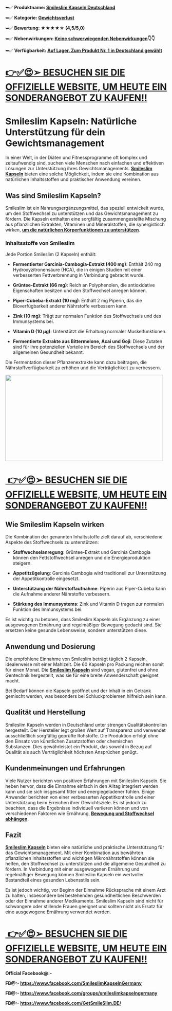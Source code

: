 <div class="separator">
<p>➥✅ <strong>Produktname: <a href="https://www.facebook.com/SmileslimKapselnGermany">Smileslim Kapseln Deutschland</a></strong></p>
<p>➥✅ <strong>Kategorie: <a href="https://www.facebook.com/groups/smileslimkapselngermany">Gewichtsverlust</a></strong></p>
<p>➥✅ <strong>Bewertung: ★★★★☆ (4,5/5,0)</strong></p>
<p>➥✅ <strong>Nebenwirkungen: <a href="https://www.facebook.com/GetSmileSlim.DE/">Keine schwerwiegenden Nebenwirkungen</a>👇👇</strong></p>
<p>➥✅ <strong>Verf&uuml;gbarkeit: <a href="https://getdeal24x7.com/smileslim-de-buy">Auf Lager. Zum Produkt Nr. 1 in Deutschland gew&auml;hlt</a></strong></p>
</div>
<h1><u>👉✅😍<a href="https://getdeal24x7.com/smileslim-de-buy" target="_blank" rel="nofollow">➢ BESUCHEN SIE DIE OFFIZIELLE WEBSITE, UM HEUTE EIN SONDERANGEBOT ZU KAUFEN!!</a></u></h1>
<h1 data-end="73" data-start="0">Smileslim Kapseln: Nat&uuml;rliche Unterst&uuml;tzung f&uuml;r dein Gewichtsmanagement</h1>
<p data-end="341" data-start="75">In einer Welt, in der Di&auml;ten und Fitnessprogramme oft komplex und zeitaufwendig sind, suchen viele Menschen nach einfachen und effektiven L&ouml;sungen zur Unterst&uuml;tzung ihres Gewichtsmanagements.&nbsp;<span class="relative -mx-px my-[-0.2rem] rounded px-px py-[0.2rem] transition-colors duration-100 ease-in-out"><strong><a href="https://www.facebook.com/SmileslimKapselnGermany" target="_blank" rel="nofollow">Smileslim Kapseln</a></strong>&nbsp;bieten eine solche M&ouml;glichkeit, indem sie eine Kombination aus nat&uuml;rlichen Inhaltsstoffen und praktischer Anwendung vereinen.</span></p>
<h2 data-end="373" data-start="343">Was sind Smileslim Kapseln?</h2>
<p data-end="489" data-start="375"><span class="relative -mx-px my-[-0.2rem] rounded px-px py-[0.2rem] transition-colors duration-100 ease-in-out">Smileslim ist ein Nahrungserg&auml;nzungsmittel, das speziell entwickelt wurde, um den Stoffwechsel zu unterst&uuml;tzen und das Gewichtsmanagement zu f&ouml;rdern.</span>&nbsp;<span class="relative -mx-px my-[-0.2rem] rounded px-px py-[0.2rem] transition-colors duration-100 ease-in-out">Die Kapseln enthalten eine sorgf&auml;ltig zusammengestellte Mischung aus pflanzlichen Extrakten, Vitaminen und Mineralstoffen, die synergistisch wirken,&nbsp;<strong><a href="https://www.facebook.com/groups/smileslimkapselngermany" target="_blank" rel="nofollow">um die nat&uuml;rlichen K&ouml;rperfunktionen zu unterst&uuml;tzen</a></strong>.</span></p>
<h3 data-end="522" data-start="491">Inhaltsstoffe von Smileslim</h3>
<p data-end="602" data-start="524"><span class="relative -mx-px my-[-0.2rem] rounded px-px py-[0.2rem] transition-colors duration-100 ease-in-out">Jede Portion Smileslim (2 Kapseln) enth&auml;lt:</span></p>
<ul data-end="1311" data-start="604">
<li data-end="738" data-start="604">
<p data-end="738" data-start="606"><strong data-end="658" data-start="606">Fermentierter Garcinia-Cambogia-Extrakt (400 mg)</strong>:&nbsp;<span class="relative -mx-px my-[-0.2rem] rounded px-px py-[0.2rem] transition-colors duration-100 ease-in-out">Enth&auml;lt 240 mg Hydroxyzitronens&auml;ure (HCA), die in einigen Studien mit einer verbesserten Fettverbrennung in Verbindung gebracht wurde.</span></p>
</li>
<li data-end="849" data-start="740">
<p data-end="849" data-start="742"><strong data-end="769" data-start="742">Gr&uuml;ntee-Extrakt (66 mg)</strong>:&nbsp;<span class="relative -mx-px my-[-0.2rem] rounded px-px py-[0.2rem] transition-colors duration-100 ease-in-out">Reich an Polyphenolen, die antioxidative Eigenschaften besitzen und den Stoffwechsel anregen k&ouml;nnen.</span></p>
</li>
<li data-end="965" data-start="851">
<p data-end="965" data-start="853"><strong data-end="885" data-start="853">Piper-Cubeba-Extrakt (10 mg)</strong>:&nbsp;<span class="relative -mx-px my-[-0.2rem] rounded px-px py-[0.2rem] transition-colors duration-100 ease-in-out">Enth&auml;lt 2 mg Piperin, das die Bioverf&uuml;gbarkeit anderer N&auml;hrstoffe verbessern kann.</span></p>
</li>
<li data-end="1065" data-start="967">
<p data-end="1065" data-start="969"><strong data-end="985" data-start="969">Zink (10 mg)</strong>:&nbsp;<span class="relative -mx-px my-[-0.2rem] rounded px-px py-[0.2rem] transition-colors duration-100 ease-in-out">Tr&auml;gt zur normalen Funktion des Stoffwechsels und des Immunsystems bei.</span></p>
</li>
<li data-end="1170" data-start="1067">
<p data-end="1170" data-start="1069"><strong data-end="1090" data-start="1069">Vitamin D (10 &micro;g)</strong>:&nbsp;<span class="relative -mx-px my-[-0.2rem] rounded px-px py-[0.2rem] transition-colors duration-100 ease-in-out">Unterst&uuml;tzt die Erhaltung normaler Muskelfunktionen.</span></p>
</li>
<li data-end="1311" data-start="1172">
<p data-end="1311" data-start="1174"><strong data-end="1231" data-start="1174">Fermentierte Extrakte aus Bittermelone, Acai und Goji</strong>:&nbsp;<span class="relative -mx-px my-[-0.2rem] rounded px-px py-[0.2rem] transition-colors duration-100 ease-in-out">Diese Zutaten sind f&uuml;r ihre potenziellen Vorteile im Bereich des Stoffwechsels und der allgemeinen Gesundheit bekannt.</span></p>
</li>
</ul>
<p data-end="1391" data-start="1313"><span class="relative -mx-px my-[-0.2rem] rounded px-px py-[0.2rem] transition-colors duration-100 ease-in-out">Die Fermentation dieser Pflanzenextrakte kann dazu beitragen, die N&auml;hrstoffverf&uuml;gbarkeit zu erh&ouml;hen und die Vertr&auml;glichkeit zu verbessern.</span></p>
<div class="separator"><a href="https://www.facebook.com/SmileslimKapselnGermany" target="_blank" rel="nofollow"><img src="https://blogger.googleusercontent.com/img/b/R29vZ2xl/AVvXsEhWxfHVLIyrYmKiBg1CXhuN7mIKuetY2blBnEvxkN8mmVM4FfAs5DXDvgWZeEaUIYDOIm4_Ek4MTbu_C05U1wOmDsd3ViF7ladcJQFi37sMLPI8S5cEQIMFER4huhzTG6uKLuYswrr15GKe6anIboz7E7Cf6q3gnu-h3F5RAFDiF7pkt-sM1L-TzqL2zNpt/w491-h268/f466684690-poster.jpg" alt="" width="491" height="268" border="0" data-original-height="437" data-original-width="800" /></a></div>
<h1><u>&nbsp;👉✅😍<a href="https://getdeal24x7.com/smileslim-de-buy" target="_blank" rel="nofollow">➢ BESUCHEN SIE DIE OFFIZIELLE WEBSITE, UM HEUTE EIN SONDERANGEBOT ZU KAUFEN!!</a></u></h1>
<h2 data-end="1424" data-start="1393">Wie Smileslim Kapseln wirken</h2>
<p data-end="1504" data-start="1426"><span class="relative -mx-px my-[-0.2rem] rounded px-px py-[0.2rem] transition-colors duration-100 ease-in-out">Die Kombination der genannten Inhaltsstoffe zielt darauf ab, verschiedene Aspekte des Stoffwechsels zu unterst&uuml;tzen:</span></p>
<ul data-end="1951" data-start="1506">
<li data-end="1612" data-start="1506">
<p data-end="1612" data-start="1508"><strong data-end="1532" data-start="1508">Stoffwechselanregung</strong>:&nbsp;<span class="relative -mx-px my-[-0.2rem] rounded px-px py-[0.2rem] transition-colors duration-100 ease-in-out">Gr&uuml;ntee-Extrakt und Garcinia Cambogia k&ouml;nnen den Fettstoffwechsel anregen und die Energieproduktion steigern.</span></p>
</li>
<li data-end="1715" data-start="1614">
<p data-end="1715" data-start="1616"><strong data-end="1635" data-start="1616">Appetitz&uuml;gelung</strong>:&nbsp;<span class="relative -mx-px my-[-0.2rem] rounded px-px py-[0.2rem] transition-colors duration-100 ease-in-out">Garcinia Cambogia wird traditionell zur Unterst&uuml;tzung der Appetitkontrolle eingesetzt.</span></p>
</li>
<li data-end="1838" data-start="1717">
<p data-end="1838" data-start="1719"><strong data-end="1758" data-start="1719">Unterst&uuml;tzung der N&auml;hrstoffaufnahme</strong>:&nbsp;<span class="relative -mx-px my-[-0.2rem] rounded px-px py-[0.2rem] transition-colors duration-100 ease-in-out">Piperin aus Piper-Cubeba kann die Aufnahme anderer N&auml;hrstoffe verbessern.</span></p>
</li>
<li data-end="1951" data-start="1840">
<p data-end="1951" data-start="1842"><strong data-end="1871" data-start="1842">St&auml;rkung des Immunsystems</strong>:&nbsp;<span class="relative -mx-px my-[-0.2rem] rounded px-px py-[0.2rem] transition-colors duration-100 ease-in-out">Zink und Vitamin D tragen zur normalen Funktion des Immunsystems bei.</span></p>
</li>
</ul>
<p data-end="2071" data-start="1953"><span class="relative -mx-px my-[-0.2rem] rounded px-px py-[0.2rem] transition-colors duration-100 ease-in-out">Es ist wichtig zu betonen, dass Smileslim Kapseln als Erg&auml;nzung zu einer ausgewogenen Ern&auml;hrung und regelm&auml;&szlig;iger Bewegung gedacht sind.</span>&nbsp;<span class="relative -mx-px my-[-0.2rem] rounded px-px py-[0.2rem] transition-colors duration-100 ease-in-out">Sie ersetzen keine gesunde Lebensweise, sondern unterst&uuml;tzen diese.</span></p>
<h2 data-end="2099" data-start="2073">Anwendung und Dosierung</h2>
<p data-end="2259" data-start="2101"><span class="relative -mx-px my-[-0.2rem] rounded px-px py-[0.2rem] transition-colors duration-100 ease-in-out">Die empfohlene Einnahme von Smileslim betr&auml;gt t&auml;glich 2 Kapseln, idealerweise mit einer Mahlzeit.</span>&nbsp;<span class="relative -mx-px my-[-0.2rem] rounded px-px py-[0.2rem] transition-colors duration-100 ease-in-out">Die 60 Kapseln pro Packung reichen somit f&uuml;r einen Monat.</span>&nbsp;<span class="relative -mx-px my-[-0.2rem] rounded px-px py-[0.2rem] transition-colors duration-100 ease-in-out">Die&nbsp;<strong><a href="https://www.facebook.com/SmileslimKapselnGermany" target="_blank" rel="nofollow">Smileslim Kapseln</a>&nbsp;</strong>sind vegan, glutenfrei und ohne Gentechnik hergestellt, was sie f&uuml;r eine breite Anwenderschaft geeignet macht.</span></p>
<p data-end="2339" data-start="2261"><span class="relative -mx-px my-[-0.2rem] rounded px-px py-[0.2rem] transition-colors duration-100 ease-in-out">Bei Bedarf k&ouml;nnen die Kapseln ge&ouml;ffnet und der Inhalt in ein Getr&auml;nk gemischt werden, was besonders bei Schluckproblemen hilfreich sein kann.</span></p>
<h2 data-end="2368" data-start="2341">Qualit&auml;t und Herstellung</h2>
<p data-end="2568" data-start="2370"><span class="relative -mx-px my-[-0.2rem] rounded px-px py-[0.2rem] transition-colors duration-100 ease-in-out">Smileslim Kapseln werden in Deutschland unter strengen Qualit&auml;tskontrollen hergestellt.</span>&nbsp;<span class="relative -mx-px my-[-0.2rem] rounded px-px py-[0.2rem] transition-colors duration-100 ease-in-out">Der Hersteller legt gro&szlig;en Wert auf Transparenz und verwendet ausschlie&szlig;lich sorgf&auml;ltig gepr&uuml;fte Rohstoffe.</span>&nbsp;<span class="relative -mx-px my-[-0.2rem] rounded px-px py-[0.2rem] transition-colors duration-100 ease-in-out">Die Produktion erfolgt ohne den Einsatz von k&uuml;nstlichen Zusatzstoffen oder chemischen Substanzen.</span>&nbsp;<span class="relative -mx-px my-[-0.2rem] rounded px-px py-[0.2rem] transition-colors duration-100 ease-in-out">Dies gew&auml;hrleistet ein Produkt, das sowohl in Bezug auf Qualit&auml;t als auch Vertr&auml;glichkeit h&ouml;chsten Anspr&uuml;chen gen&uuml;gt.</span></p>
<h2 data-end="2604" data-start="2570">Kundenmeinungen und Erfahrungen</h2>
<p data-end="2812" data-start="2606"><span class="relative -mx-px my-[-0.2rem] rounded px-px py-[0.2rem] transition-colors duration-100 ease-in-out">Viele Nutzer berichten von positiven Erfahrungen mit Smileslim Kapseln.</span>&nbsp;<span class="relative -mx-px my-[-0.2rem] rounded px-px py-[0.2rem] transition-colors duration-100 ease-in-out">Sie heben hervor, dass die Einnahme einfach in den Alltag integriert werden kann und sie sich insgesamt fitter und energiegeladener f&uuml;hlen.</span>&nbsp;<span class="relative -mx-px my-[-0.2rem] rounded px-px py-[0.2rem] transition-colors duration-100 ease-in-out">Einige Anwender berichten von einer verbesserten Appetitkontrolle und einer Unterst&uuml;tzung beim Erreichen ihrer Gewichtsziele.</span>&nbsp;<span class="relative -mx-px my-[-0.2rem] rounded px-px py-[0.2rem] transition-colors duration-100 ease-in-out">Es ist jedoch zu beachten, dass die Ergebnisse individuell variieren k&ouml;nnen und von verschiedenen Faktoren wie Ern&auml;hrung,&nbsp;<strong><a href="https://www.facebook.com/GetSmileSlim.DE/" target="_blank" rel="nofollow">Bewegung und Stoffwechsel abh&auml;ngen</a></strong>.</span></p>
<h2 data-end="2822" data-start="2814">Fazit</h2>
<p data-end="2990" data-start="2824"><span class="relative -mx-px my-[-0.2rem] rounded px-px py-[0.2rem] transition-colors duration-100 ease-in-out"><strong><a href="https://www.facebook.com/SmileslimKapselnGermany" target="_blank" rel="nofollow">Smileslim Kapseln</a></strong>&nbsp;bieten eine nat&uuml;rliche und praktische Unterst&uuml;tzung f&uuml;r das Gewichtsmanagement.</span>&nbsp;<span class="relative -mx-px my-[-0.2rem] rounded px-px py-[0.2rem] transition-colors duration-100 ease-in-out">Mit einer Kombination aus bew&auml;hrten pflanzlichen Inhaltsstoffen und wichtigen Mikron&auml;hrstoffen k&ouml;nnen sie helfen, den Stoffwechsel zu unterst&uuml;tzen und die allgemeine Gesundheit zu f&ouml;rdern.</span>&nbsp;<span class="relative -mx-px my-[-0.2rem] rounded px-px py-[0.2rem] transition-colors duration-100 ease-in-out">In Verbindung mit einer ausgewogenen Ern&auml;hrung und regelm&auml;&szlig;iger Bewegung k&ouml;nnen Smileslim Kapseln ein wertvoller Bestandteil eines gesunden Lebensstils sein.</span></p>
<p data-end="3116" data-start="2992"><span class="relative -mx-px my-[-0.2rem] rounded px-px py-[0.2rem] transition-colors duration-100 ease-in-out">Es ist jedoch wichtig, vor Beginn der Einnahme R&uuml;cksprache mit einem Arzt zu halten, insbesondere bei bestehenden gesundheitlichen Beschwerden oder der Einnahme anderer Medikamente.</span>&nbsp;<span class="relative -mx-px my-[-0.2rem] rounded px-px py-[0.2rem] transition-colors duration-100 ease-in-out">Smileslim Kapseln sind nicht f&uuml;r schwangere oder stillende Frauen geeignet und sollten nicht als Ersatz f&uuml;r eine ausgewogene Ern&auml;hrung verwendet werden.</span></p>
<h1><u>&nbsp;👉✅😍<a href="https://getdeal24x7.com/smileslim-de-buy" target="_blank" rel="nofollow">➢ BESUCHEN SIE DIE OFFIZIELLE WEBSITE, UM HEUTE EIN SONDERANGEBOT ZU KAUFEN!!</a></u></h1>
<p><strong>Official Facebook@:-</strong></p>
<p><strong>FB@:- </strong><a href="https://www.facebook.com/SmileslimKapselnGermany"><strong>https://www.facebook.com/SmileslimKapselnGermany</strong></a></p>
<p><strong>FB@:- </strong><a href="https://www.facebook.com/groups/smileslimkapselngermany"><strong>https://www.facebook.com/groups/smileslimkapselngermany</strong></a></p>
<p><strong>FB@:- </strong><a href="https://www.facebook.com/GetSmileSlim.DE/"><strong>https://www.facebook.com/GetSmileSlim.DE/</strong></a></p>
